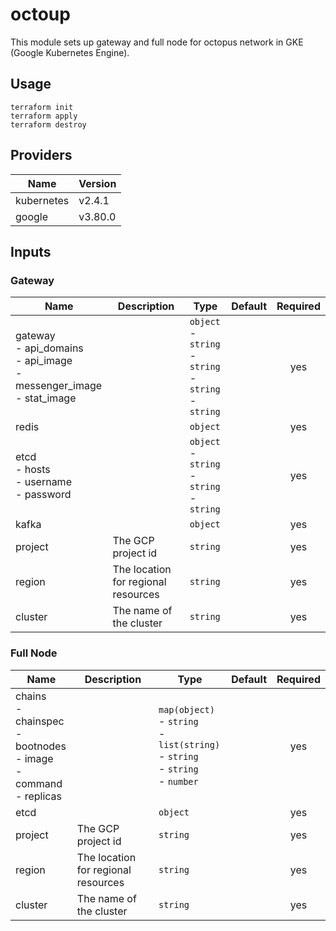 # octoup

This module sets up gateway and full node for octopus network in GKE (Google Kubernetes Engine).

## Usage

```
terraform init
terraform apply
terraform destroy
```

## Providers

| Name | Version |
|------|---------|
| kubernetes | v2.4.1 |
| google | v3.80.0 |


## Inputs

### Gateway
| Name | Description | Type | Default | Required |
|------|-------------|------|---------|:--------:|
| gateway<br>- api_domains<br>- api_image<br>- messenger_image<br>- stat_image | | `object`<br>- `string`<br>- `string`<br>- `string`<br>- `string` | | yes |
| redis | | `object` | | yes |
| etcd<br>- hosts<br>- username<br>- password | | `object`<br>- `string`<br>- `string`<br>- `string` | | yes |
| kafka | | `object` | | yes |
| project | The GCP project id | `string` | | yes |
| region | The location for regional resources | `string` | | yes |
| cluster | The name of the cluster | `string` | | yes |

### Full Node
| Name | Description | Type | Default | Required |
|------|-------------|------|---------|:--------:|
| chains<br>- chainspec<br>- bootnodes<br>- image<br>- command<br>- replicas | | `map(object)`<br>- `string`<br>- `list(string)`<br>- `string`<br>- `string`<br>- `number` | | yes |
| etcd | | `object` | | yes |
| project | The GCP project id | `string` | | yes |
| region | The location for regional resources | `string` | | yes |
| cluster | The name of the cluster | `string` | | yes |
